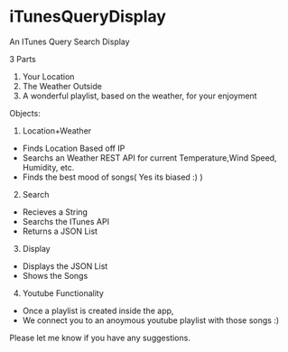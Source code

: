 # iTunesQueryDisplay
An ITunes Query Search Display

3 Parts

1. Your Location
2. The Weather Outside
3. A wonderful playlist, based on the weather,  for your enjoyment 


Objects:

1. Location+Weather
  - Finds Location Based off IP
  - Searchs an Weather REST API for current Temperature,Wind Speed, Humidity, etc.
  - Finds the best mood of songs( Yes its biased :) )
2. Search
  - Recieves a String 
  - Searchs the ITunes API 
  - Returns a JSON List
3. Display
  - Displays the JSON List 
  - Shows the Songs
4. Youtube Functionality 
  - Once a playlist is created inside the app,
  - We connect you to an anoymous youtube playlist with those songs :)
  
Please let me know if you have any suggestions.
